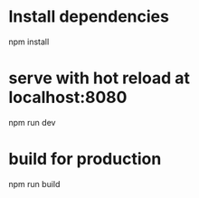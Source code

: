 # Install dependencies
npm install

# serve with hot reload at localhost:8080
npm run dev

# build for production
npm run build
